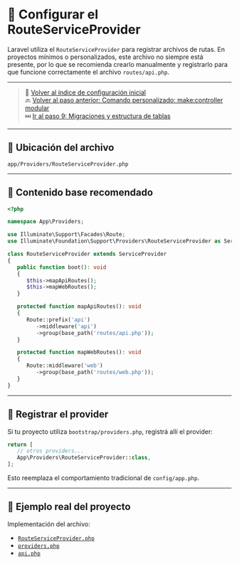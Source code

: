 # 🚦 Configurar el RouteServiceProvider

Laravel utiliza el `RouteServiceProvider` para registrar archivos de rutas. En proyectos mínimos o personalizados, este archivo no siempre está presente, por lo que se recomienda crearlo manualmente y registrarlo para que funcione correctamente el archivo `routes/api.php`.

---


> 🔗 [Volver al índice de configuración inicial](./index.md)  
> 🔙 [Volver al paso anterior: Comando personalizado: make:controller modular](./make-controller-command.md)  
> ⏭️ [Ir al paso 9: Migraciones y estructura de tablas](./migrations.md)

---

## 📁 Ubicación del archivo

   ```
   app/Providers/RouteServiceProvider.php
   ```

---

## 📄 Contenido base recomendado

   ```php
   <?php

   namespace App\Providers;

   use Illuminate\Support\Facades\Route;
   use Illuminate\Foundation\Support\Providers\RouteServiceProvider as ServiceProvider;

   class RouteServiceProvider extends ServiceProvider
   {
      public function boot(): void
      {
         $this->mapApiRoutes();
         $this->mapWebRoutes();
      }

      protected function mapApiRoutes(): void
      {
         Route::prefix('api')
            ->middleware('api')
            ->group(base_path('routes/api.php'));
      }

      protected function mapWebRoutes(): void
      {
         Route::middleware('web')
            ->group(base_path('routes/web.php'));
      }
   }
   ```

---

## 🧩 Registrar el provider

Si tu proyecto utiliza `bootstrap/providers.php`, registrá allí el provider:

   ```php
   return [
      // otros providers...
      App\Providers\RouteServiceProvider::class,
   ];
   ```

Esto reemplaza el comportamiento tradicional de `config/app.php`.

---

## 🔎 Ejemplo real del proyecto

Implementación del archivo:

- [`RouteServiceProvider.php`](./examples/app/Providers/RouteServiceProvider.php)
- [`providers.php`](./examples/bootstrap/providers.php)
- [`api.php`](./examples/routes/api.php)
